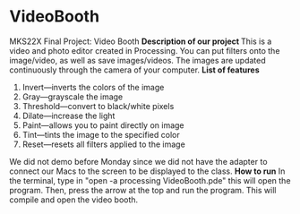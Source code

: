 # VideoBooth
MKS22X Final Project: Video Booth </n>
<b>Description of our project </b> </n>
    This is a video and photo editor created in Processing. You can put filters onto the image/video, as well as save images/videos. The images are updated continuously through the camera of your computer. </n>
</n><b>List of features </b> </n>
<ol>
  <li> Invert—inverts the colors of the image</li>
  <li> Gray—grayscale the image</li>
  <li> Threshold—convert to black/white pixels </li>
  <li> Dilate—increase the light </li>
  <li> Paint—allows you to paint directly on image</li>
  <li> Tint—tints the image to the specified color</li>
  <li> Reset—resets all filters applied to the image </li>
</ol>  </n>
We did not demo before Monday since we did not have the adapter to connect our Macs to the screen to be displayed to the class. </n> </n>
</n><b>How to run</b></n>
In the terminal, type in "open -a processing VideoBooth.pde" this will open the program. Then, press the arrow at the top and run the program. This will compile and open the video booth.

